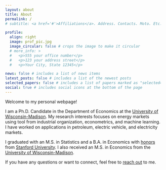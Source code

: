 ```yaml
---
layout: about
title: About
permalink: /
# subtitle: <a href='#'>Affiliations</a>. Address. Contacts. Moto. Etc.

profile:
  align: right
  image: prof_pic.jpg
  image_circular: false # crops the image to make it circular
  # more_info: >
  #   <p>555 your office number</p>
  #   <p>123 your address street</p>
  #   <p>Your City, State 12345</p>

news: false # includes a list of news items
latest_posts: false # includes a list of the newest posts
selected_papers: false # includes a list of papers marked as "selected={true}"
social: true # includes social icons at the bottom of the page
---
```


Welcome to my personal webpage!

I am a Ph.D. Candidate in the Department of Economics at the [University of Wisconsin-Madison](https://econ.wisc.edu/). My research interests focuses on energy markets using tool from industrial organization, econometrics, and machine learning. I have worked on applications in petroleum, electric vehicle, and electricity markets.

I graduated with an M.S. in Statistics and a B.A. in Economics with [honors](https://economics.stanford.edu/impact-online-food-delivery-services-restaurant-sales) from [Stanford University](https://stanford.edu). I also received an M.S. in Economics from the [University of Wisconsin-Madison](https://econ.wisc.edu/).

If you have any questions or want to connect, feel free to [reach out](mailto:jcollison@wisc.edu) to me.